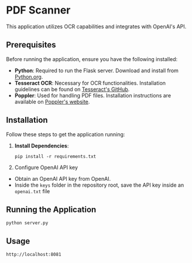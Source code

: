 # PDF Scanner

This application utilizes OCR capabilities and integrates with OpenAI's API.

## Prerequisites

Before running the application, ensure you have the following installed:
- **Python**: Required to run the Flask server. Download and install from [Python.org](https://www.python.org/downloads/).
- **Tesseract OCR**: Necessary for OCR functionalities. Installation guidelines can be found on [Tesseract's GitHub](https://github.com/tesseract-ocr/tesseract).
- **Poppler**: Used for handling PDF files. Installation instructions are available on [Poppler's website](https://poppler.freedesktop.org/).

## Installation

Follow these steps to get the application running:

1. **Install Dependencies**:
   ``` 
   pip install -r requirements.txt
   ```

2. Configure OpenAI API key
  - Obtain an OpenAI API key from OpenAI.
  - Inside the `keys` folder in the repository root, save the API key inside an `openai.txt` file


## Running the Application
```
python server.py
```

## Usage
```
http://localhost:8081
```
